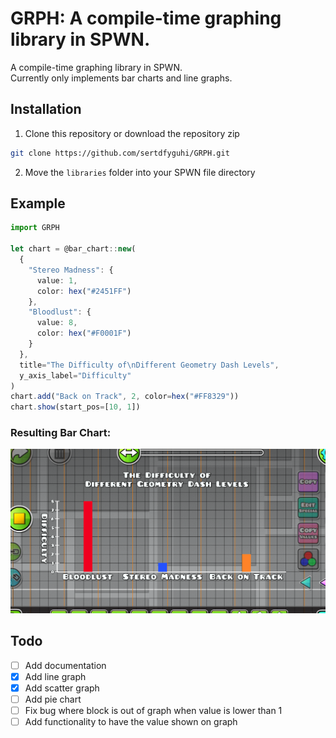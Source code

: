 # GRPH: A compile-time graphing library in SPWN.

A compile-time graphing library in SPWN.  
Currently only implements bar charts and line graphs.

## Installation

1. Clone this repository or download the repository zip

```sh
git clone https://github.com/sertdfyguhi/GRPH.git
```

2. Move the `libraries` folder into your SPWN file directory

## Example

```ts
import GRPH

let chart = @bar_chart::new(
  {
    "Stereo Madness": {
      value: 1,
      color: hex("#2451FF")
    },
    "Bloodlust": {
      value: 8,
      color: hex("#F0001F")
    }
  },
  title="The Difficulty of\nDifferent Geometry Dash Levels",
  y_axis_label="Difficulty"
)
chart.add("Back on Track", 2, color=hex("#FF8329"))
chart.show(start_pos=[10, 1])
```

### Resulting Bar Chart:

![The resulting graph in GD](https://raw.githubusercontent.com/sertdfyguhi/GRPH/master/example.png)

## Todo

- [ ] Add documentation
- [x] Add line graph
- [x] Add scatter graph
- [ ] Add pie chart
- [ ] Fix bug where block is out of graph when value is lower than 1
- [ ] Add functionality to have the value shown on graph
